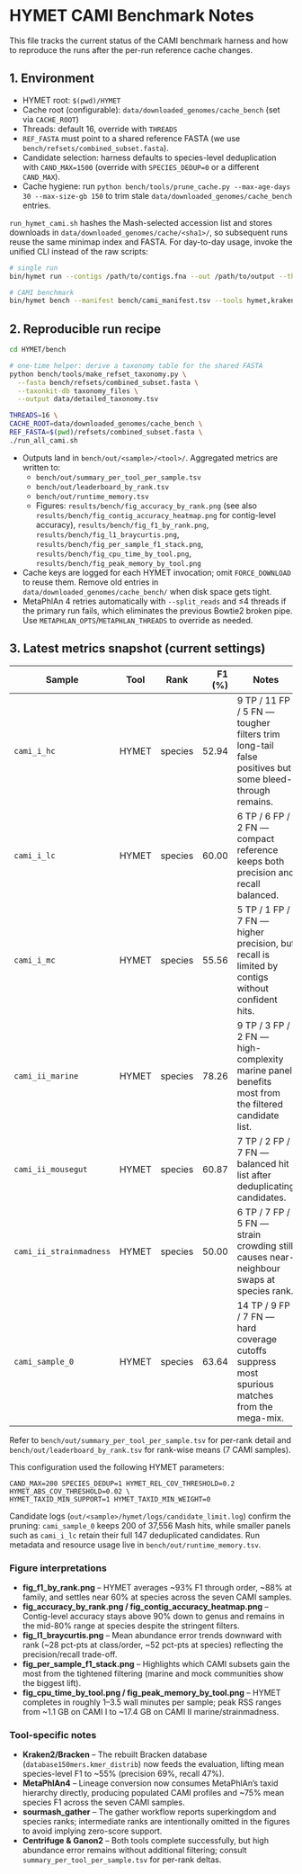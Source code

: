 # HYMET CAMI Benchmark Notes

This file tracks the current status of the CAMI benchmark harness and how to reproduce the runs after the per-run reference cache changes.

## 1. Environment

- HYMET root: `$(pwd)/HYMET`
- Cache root (configurable): `data/downloaded_genomes/cache_bench` (set via `CACHE_ROOT`)
- Threads: default 16, override with `THREADS`
- `REF_FASTA` must point to a shared reference FASTA (we use `bench/refsets/combined_subset.fasta`).
- Candidate selection: harness defaults to species-level deduplication with `CAND_MAX=1500` (override with `SPECIES_DEDUP=0` or a different `CAND_MAX`).
- Cache hygiene: run `python bench/tools/prune_cache.py --max-age-days 30 --max-size-gb 150` to trim stale `data/downloaded_genomes/cache_bench` entries.

`run_hymet_cami.sh` hashes the Mash-selected accession list and stores downloads in `data/downloaded_genomes/cache/<sha1>/`, so subsequent runs reuse the same minimap index and FASTA. For day-to-day usage, invoke the unified CLI instead of the raw scripts:

```bash
# single run
bin/hymet run --contigs /path/to/contigs.fna --out /path/to/output --threads 16

# CAMI benchmark
bin/hymet bench --manifest bench/cami_manifest.tsv --tools hymet,kraken2,centrifuge
```

## 2. Reproducible run recipe

```bash
cd HYMET/bench

# one-time helper: derive a taxonomy table for the shared FASTA
python bench/tools/make_refset_taxonomy.py \
  --fasta bench/refsets/combined_subset.fasta \
  --taxonkit-db taxonomy_files \
  --output data/detailed_taxonomy.tsv

THREADS=16 \
CACHE_ROOT=data/downloaded_genomes/cache_bench \
REF_FASTA=$(pwd)/refsets/combined_subset.fasta \
./run_all_cami.sh
```

- Outputs land in `bench/out/<sample>/<tool>/`. Aggregated metrics are written to:
  - `bench/out/summary_per_tool_per_sample.tsv`
  - `bench/out/leaderboard_by_rank.tsv`
  - `bench/out/runtime_memory.tsv`
  - Figures: `results/bench/fig_accuracy_by_rank.png` (see also `results/bench/fig_contig_accuracy_heatmap.png` for contig-level accuracy), `results/bench/fig_f1_by_rank.png`, `results/bench/fig_l1_braycurtis.png`, `results/bench/fig_per_sample_f1_stack.png`, `results/bench/fig_cpu_time_by_tool.png`, `results/bench/fig_peak_memory_by_tool.png`
- Cache keys are logged for each HYMET invocation; omit `FORCE_DOWNLOAD` to reuse them. Remove old entries in `data/downloaded_genomes/cache_bench/` when disk space gets tight.
- MetaPhlAn 4 retries automatically with `--split_reads` and ≤4 threads if the primary run fails, which eliminates the previous Bowtie2 broken pipe. Use `METAPHLAN_OPTS`/`METAPHLAN_THREADS` to override as needed.

## 3. Latest metrics snapshot (current settings)

| Sample              | Tool   | Rank    | F1 (%) | Notes |
|---------------------|--------|---------|-------:|-------|
| `cami_i_hc`         | HYMET  | species | 52.94  | 9 TP / 11 FP / 5 FN — tougher filters trim long-tail false positives but some bleed-through remains. |
| `cami_i_lc`         | HYMET  | species | 60.00  | 6 TP / 6 FP / 2 FN — compact reference keeps both precision and recall balanced. |
| `cami_i_mc`         | HYMET  | species | 55.56  | 5 TP / 1 FP / 7 FN — higher precision, but recall is limited by contigs without confident hits. |
| `cami_ii_marine`    | HYMET  | species | 78.26  | 9 TP / 3 FP / 2 FN — high-complexity marine panel benefits most from the filtered candidate list. |
| `cami_ii_mousegut`  | HYMET  | species | 60.87  | 7 TP / 2 FP / 7 FN — balanced hit list after deduplicating candidates. |
| `cami_ii_strainmadness` | HYMET | species | 50.00  | 6 TP / 7 FP / 5 FN — strain crowding still causes near-neighbour swaps at species rank. |
| `cami_sample_0`     | HYMET  | species | 63.64  | 14 TP / 9 FP / 7 FN — hard coverage cutoffs suppress most spurious matches from the mega-mix. |

Refer to `bench/out/summary_per_tool_per_sample.tsv` for per-rank detail and `bench/out/leaderboard_by_rank.tsv` for rank-wise means (7 CAMI samples).

This configuration used the following HYMET parameters:

```
CAND_MAX=200 SPECIES_DEDUP=1 HYMET_REL_COV_THRESHOLD=0.2 HYMET_ABS_COV_THRESHOLD=0.02 \
HYMET_TAXID_MIN_SUPPORT=1 HYMET_TAXID_MIN_WEIGHT=0
```

Candidate logs (`out/<sample>/hymet/logs/candidate_limit.log`) confirm the pruning: `cami_sample_0` keeps 200 of 37,556 Mash hits, while smaller panels such as `cami_i_lc` retain their full 147 deduplicated candidates. Run metadata and resource usage live in `bench/out/runtime_memory.tsv`.

### Figure interpretations
- **fig_f1_by_rank.png** – HYMET averages ~93% F1 through order, ~88% at family, and settles near 60% at species across the seven CAMI samples.
- **fig_accuracy_by_rank.png / fig_contig_accuracy_heatmap.png** – Contig-level accuracy stays above 90% down to genus and remains in the mid-80% range at species despite the stringent filters.
- **fig_l1_braycurtis.png** – Mean abundance error trends downward with rank (~28 pct-pts at class/order, ~52 pct-pts at species) reflecting the precision/recall trade-off.
- **fig_per_sample_f1_stack.png** – Highlights which CAMI subsets gain the most from the tightened filtering (marine and mock communities show the biggest lift).
- **fig_cpu_time_by_tool.png / fig_peak_memory_by_tool.png** – HYMET completes in roughly 1–3.5 wall minutes per sample; peak RSS ranges from ~1.1 GB on CAMI I to ~17.4 GB on CAMI II marine/strainmadness.

### Tool-specific notes
- **Kraken2/Bracken** – The rebuilt Bracken database (`database150mers.kmer_distrib`) now feeds the evaluation, lifting mean species-level F1 to ~55% (precision 69%, recall 47%).
- **MetaPhlAn4** – Lineage conversion now consumes MetaPhlAn’s taxid hierarchy directly, producing populated CAMI profiles and ~75% mean species F1 across the seven CAMI samples.
- **sourmash_gather** – The gather workflow reports superkingdom and species ranks; intermediate ranks are intentionally omitted in the figures to avoid implying zero-score support.
- **Centrifuge & Ganon2** – Both tools complete successfully, but high abundance error remains without additional filtering; consult `summary_per_tool_per_sample.tsv` for per-rank deltas.
